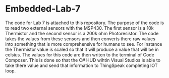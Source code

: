 # Embedded-Lab-7

The code for Lab 7 is attached to this repository.
The purpose of the code is to read two external sensors with the MSP430.  The first sensor is a 10k Thermistor and the second sensor is a 200k ohm Photoresistor.  The code takes the values from these sensors and then converts there raw values into something that is more comprehensive for humans to see.  For instance the Thermistor value is scaled so that it will produce a value that will be in celsius.  The values for this code are then writen to the terminal of Code Composer.  This is done so that the C# HUD wihtin Visual Studios is able to take there value and send that information to ThingSpeak completing IOT loop.
